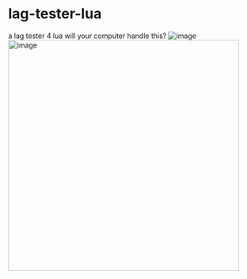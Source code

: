 # lag-tester-lua
a lag tester 4 lua will your computer handle this?
![image](https://github.com/123456789qwerty0/lag-tester-lua/assets/140762300/5813f6e6-d88b-4935-a2e3-7cc3931a8592)
<img width="466" alt="image" src="https://github.com/123456789qwerty0/lag-tester-lua/assets/140762300/91e1333a-d2f6-4ef0-9a67-53007876d497">

